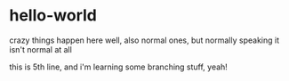 # hello-world
crazy things happen here
well, also normal ones, but normally speaking it isn't normal at all

this is 5th line, and i'm learning some branching stuff, yeah!
